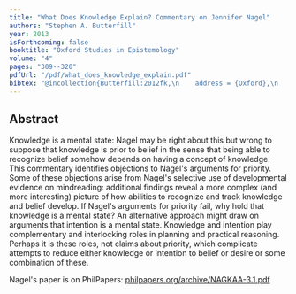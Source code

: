 ```yaml
--- 
title: "What Does Knowledge Explain? Commentary on Jennifer Nagel"
authors: "Stephen A. Butterfill"
year: 2013
isForthcoming: false
booktitle: "Oxford Studies in Epistemology"
volume: "4"
pages: "309--320"
pdfUrl: "/pdf/what_does_knowledge_explain.pdf"
bibtex: "@incollection{Butterfill:2012fk,\n    address = {Oxford},\n    author = {Butterfill, Stephen A.},\n    booktitle = {Oxford Studies in Epistemology},\n    date-added = {2012-10-16 17:10:49 +0100},\n    editor = {Tamar Szab{\\'o} Gendler and John Hawthorn},\n    pages = {309--320},\n    publisher = {Oxford University Press},\n    title = {What Does Knowledge Explain? Commentary on Jennifer Nagel},\n    volume = {4},\n    year = {2013}\n}\n\n"
---
```



## Abstract

Knowledge is a mental state: Nagel may be right about this  but wrong to suppose that knowledge is prior to belief in the sense that being able to recognize belief somehow depends on having a concept of knowledge.  This commentary identifies objections  to Nagel's arguments for priority.  Some of these objections arise from Nagel's selective use of developmental evidence on mindreading: additional findings reveal a more complex (and more interesting) picture of how abilities to recognize and track knowledge and belief develop.  If Nagel's arguments for priority fail, why hold that knowledge is a mental state?  An alternative approach might draw on arguments that intention is a mental state.  Knowledge and intention play complementary and interlocking roles in planning and practical reasoning.  Perhaps it is these roles, not claims about priority, which complicate attempts to reduce either knowledge or intention to belief or desire or some combination of these.


<p>Nagel's paper is on PhilPapers: <a href="http://philpapers.org/archive/NAGKAA-3.1.pdf">philpapers.org/archive/NAGKAA-3.1.pdf</a></p>
